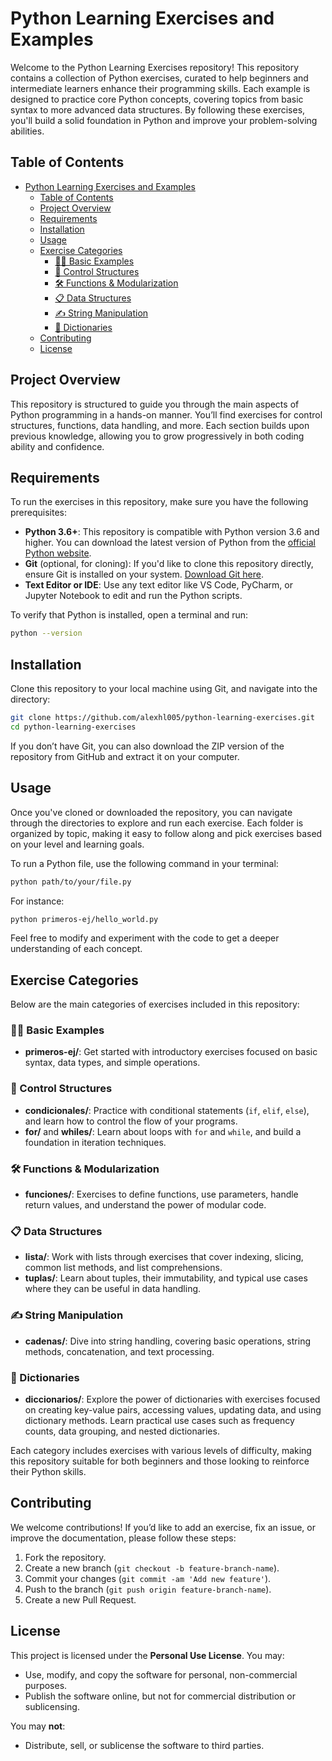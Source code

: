# Python Learning Exercises and Examples

Welcome to the Python Learning Exercises repository! This repository contains a collection of Python exercises, curated to help beginners and intermediate learners enhance their programming skills. Each example is designed to practice core Python concepts, covering topics from basic syntax to more advanced data structures. By following these exercises, you'll build a solid foundation in Python and improve your problem-solving abilities.

## Table of Contents

- [Python Learning Exercises and Examples](#python-learning-exercises-and-examples)
  - [Table of Contents](#table-of-contents)
  - [Project Overview](#project-overview)
  - [Requirements](#requirements)
  - [Installation](#installation)
  - [Usage](#usage)
  - [Exercise Categories](#exercise-categories)
    - [🧑‍💻 Basic Examples](#-basic-examples)
    - [🔄 Control Structures](#-control-structures)
    - [🛠️ Functions \& Modularization](#️-functions--modularization)
    - [📋 Data Structures](#-data-structures)
    - [✍️ String Manipulation](#️-string-manipulation)
    - [📖 Dictionaries](#-dictionaries)
  - [Contributing](#contributing)
  - [License](#license)

## Project Overview

This repository is structured to guide you through the main aspects of Python programming in a hands-on manner. You’ll find exercises for control structures, functions, data handling, and more. Each section builds upon previous knowledge, allowing you to grow progressively in both coding ability and confidence.

## Requirements

To run the exercises in this repository, make sure you have the following prerequisites:

- **Python 3.6+**: This repository is compatible with Python version 3.6 and higher. You can download the latest version of Python from the [official Python website](https://www.python.org/downloads/).
- **Git** (optional, for cloning): If you'd like to clone this repository directly, ensure Git is installed on your system. [Download Git here](https://git-scm.com/downloads).
- **Text Editor or IDE**: Use any text editor like VS Code, PyCharm, or Jupyter Notebook to edit and run the Python scripts.

To verify that Python is installed, open a terminal and run:
```bash
python --version
```

## Installation

Clone this repository to your local machine using Git, and navigate into the directory:

```bash
git clone https://github.com/alexhl005/python-learning-exercises.git
cd python-learning-exercises
```

If you don’t have Git, you can also download the ZIP version of the repository from GitHub and extract it on your computer.

## Usage

Once you've cloned or downloaded the repository, you can navigate through the directories to explore and run each exercise. Each folder is organized by topic, making it easy to follow along and pick exercises based on your level and learning goals.

To run a Python file, use the following command in your terminal:
```bash
python path/to/your/file.py
```

For instance:
```bash
python primeros-ej/hello_world.py
```

Feel free to modify and experiment with the code to get a deeper understanding of each concept.

## Exercise Categories

Below are the main categories of exercises included in this repository:

### 🧑‍💻 Basic Examples
- **primeros-ej/**: Get started with introductory exercises focused on basic syntax, data types, and simple operations.

### 🔄 Control Structures
- **condicionales/**: Practice with conditional statements (`if`, `elif`, `else`), and learn how to control the flow of your programs.
- **for/** and **whiles/**: Learn about loops with `for` and `while`, and build a foundation in iteration techniques.

### 🛠️ Functions & Modularization
- **funciones/**: Exercises to define functions, use parameters, handle return values, and understand the power of modular code.

### 📋 Data Structures
- **lista/**: Work with lists through exercises that cover indexing, slicing, common list methods, and list comprehensions.
- **tuplas/**: Learn about tuples, their immutability, and typical use cases where they can be useful in data handling.

### ✍️ String Manipulation
- **cadenas/**: Dive into string handling, covering basic operations, string methods, concatenation, and text processing.

### 📖 Dictionaries
- **diccionarios/**: Explore the power of dictionaries with exercises focused on creating key-value pairs, accessing values, updating data, and using dictionary methods. Learn practical use cases such as frequency counts, data grouping, and nested dictionaries.

Each category includes exercises with various levels of difficulty, making this repository suitable for both beginners and those looking to reinforce their Python skills.

## Contributing

We welcome contributions! If you’d like to add an exercise, fix an issue, or improve the documentation, please follow these steps:

1. Fork the repository.
2. Create a new branch (`git checkout -b feature-branch-name`).
3. Commit your changes (`git commit -am 'Add new feature'`).
4. Push to the branch (`git push origin feature-branch-name`).
5. Create a new Pull Request.

## License

This project is licensed under the **Personal Use License**. You may:

- Use, modify, and copy the software for personal, non-commercial purposes.
- Publish the software online, but not for commercial distribution or sublicensing.

You may **not**:

- Distribute, sell, or sublicense the software to third parties.

